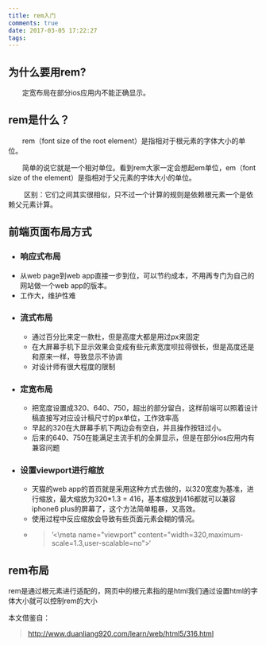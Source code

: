 ```yaml
---
title: rem入门
comments: true
date: 2017-03-05 17:22:27
tags:
---
```


## 为什么要用rem?
　　定宽布局在部分ios应用内不能正确显示。

## rem是什么？
　　rem（font size of the root element）是指相对于根元素的字体大小的单位。

　　简单的说它就是一个相对单位。看到rem大家一定会想起em单位，em（font size of the element）是指相对于父元素的字体大小的单位。

&nbsp;&nbsp;&nbsp;&nbsp;&nbsp;&nbsp;&nbsp;&nbsp;区别：它们之间其实很相似，只不过一个计算的规则是依赖根元素一个是依赖父元素计算。

## 前端页面布局方式
- ### 响应式布局
<!-- more -->
  - 从web page到web app直接一步到位，可以节约成本，不用再专门为自己的网站做一个web app的版本。
  - 工作大，维护性难


* ### 流式布局
  * 通过百分比来定一款杜，但是高度大都是用过px来固定
  * 在大屏幕手机下显示效果会变成有些元素宽度呗拉得很长，但是高度还是和原来一样，导致显示不协调
  * 对设计师有很大程度的限制

- ### 定宽布局
  - 把宽度设置成320、640、750，超出的部分留白，这样前端可以照着设计稿直接写对应设计稿尺寸的px单位，工作效率高
  - 早起的320在大屏幕手机下两边会有空白，并且操作按钮过小。
  - 后来的640、750在能满足主流手机的全屏显示，但是在部分ios应用内有兼容问题
  
- ### 设置viewport进行缩放
  - 天猫的web app的首页就是采用这种方式去做的，以320宽度为基准，进行缩放，最大缩放为320*1.3 = 416，基本缩放到416都就可以兼容iphone6 plus的屏幕了，这个方法简单粗暴，又高效。
  - 使用过程中反应缩放会导致有些页面元素会糊的情况。
  - >’<\meta name="viewport" content="width=320,maximum-scale=1.3,user-scalable=no">‘
  
## rem布局
rem是通过根元素进行适配的，网页中的根元素指的是html我们通过设置html的字体大小就可以控制rem的大小


本文借鉴自：
>http://www.duanliang920.com/learn/web/html5/316.html
